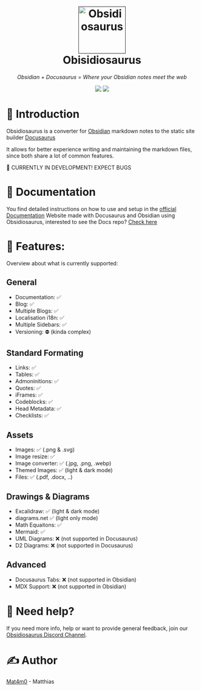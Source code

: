 <h1 align="center">
  <a href=""><img width="124" src="/logo.svg" alt="Obsidiosaurus"></a><br>
  Obisidiosaurus
</h1>

_<p align="center">Obsidian + Docusaurus = Where your Obsidian notes meet the web</p>_

<p align="center">
  <a href=""><img src="https://img.shields.io/badge/license-MIT-blue.svg?label=License&style=flat" /></a>
  <a href=""><img src="https://img.shields.io/badge/PRs-welcome-brightgreen.svg?style=flat" /></a>
  </p>

# 👋 Introduction

Obsidiosaurus is a converter for [Obsidian](https://obsidian.md/) markdown notes to the static site builder [Docusaurus](https://docusaurus.io/)

It allows for better experience writing and maintaining the markdown files, since both share a lot of common features.


🚧 CURRENTLY IN DEVELOPMENT! EXPECT BUGS

# 👀 Documentation

You find detailed instructions on how to use and setup in the [official Documentation](https://cimsta.github.io/obsidiosaurus-docs/docs/main/Introduction)
Website made with Docusaurus and Obsidian using Obsidiosaurus, interested to see the Docs repo? [Check here](https://github.com/CIMSTA/obsidiosaurus-docs)

# 📃 Features:

Overview about what is currently supported:

## General

-   Documentation: ✅
-   Blog: ✅
-   Multiple Blogs: ✅
-   Localisation i18n: ✅
-   Multiple Sidebars: ✅
-   Versioning: ⛔ (kinda complex)

## Standard Formating

-   Links: ✅
-   Tables: ✅
-   Admoninitions: ✅
-   Quotes: ✅
-   iFrames: ✅
-   Codeblocks: ✅
-   Head Metadata: ✅
-   Checklists: ✅

## Assets

-   Images: ✅ (.png & .svg)
-   Image resize: ✅
-   Image converter: ✅ (.jpg, .png, .webp)
-   Themed Images: ✅ (light & dark mode)
-   Files: ✅ (.pdf, .docx, ..)

## Drawings & Diagrams

-   Excalidraw: ✅ (light & dark mode)
-   diagrams.net ✅ (light only mode)
-   Math Equaitons: ✅
-   Mermaid: ✅
-   UML Diagrams: ❌ (not supported in Docusaurus)
-   D2 Diagrams: ❌ (not supported in Docusaurus)

## Advanced

-   Docusaurus Tabs: ❌ (not supported in Obsidian)
-   MDX Support: ❌ (not supported in Obsidian)

# 💭 Need help?

If you need more info, help or want to provide general feedback, join our [Obsidiosaurus Discord Channel](https://discord.gg/SSGK5tuqJh).

# ✍ Author

[Mat4m0](https://github.com/Mat4m0) - Matthias
